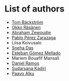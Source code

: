 # List of authors

<!-- remember to update also the files _config.yml and index.md -->

- [Tom Bäckström](https://research.aalto.fi/en/persons/tom-b%C3%A4ckstr%C3%B6m)
- [Okko Räsänen](https://researchportal.tuni.fi/en/persons/okko-r%C3%A4s%C3%A4nen)
- [Abraham Zewoudie](https://research.aalto.fi/en/persons/abraham-zewoudie)
- [Pablo Pérez Zarazaga](https://www.kth.se/profile/pablopz)
- Liisa Koivusalo
- [Sneha Das](https://www.dtu.dk/person/sneha-das?id=160076&entity=profile)
- [Esteban Gómez Mellado](https://www.linkedin.com/in/eagomez/)
- Mariem Bouafif Mansali
- [Daniel Ramos](http://arantxa.ii.uam.es/~dramos/index.html)
- [Sudarsana Kadiri](https://people.aalto.fi/sudarsana.kadiri)
- [Paavo Alku](https://people.aalto.fi/paavo.alku)